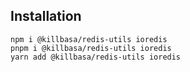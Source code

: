 ## Installation

```shell
npm i @killbasa/redis-utils ioredis
pnpm i @killbasa/redis-utils ioredis
yarn add @killbasa/redis-utils ioredis
```
